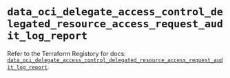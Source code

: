 # `data_oci_delegate_access_control_delegated_resource_access_request_audit_log_report`

Refer to the Terraform Registory for docs: [`data_oci_delegate_access_control_delegated_resource_access_request_audit_log_report`](https://registry.terraform.io/providers/oracle/oci/6.18.0/docs/data-sources/delegate_access_control_delegated_resource_access_request_audit_log_report).
